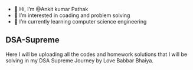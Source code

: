 - 👋 Hi, I’m @Ankit kumar Pathak
- 👀 I’m interested in coading and problem solving 
- 🌱 I’m currently learning computer science engineering 


DSA-Supreme 
------------------------------------------------------------------------------------------------------------------------------
Here I will be uploading all the codes and homework solutions that I will be solving in my DSA Supreme Journey by Love Babbar Bhaiya.

<!---
AnkitPathak1/AnkitPathak1 is a ✨ special ✨ repository because its `README.md` (this file) appears on your GitHub profile.
You can click the Preview link to take a look at your changes.
--->
